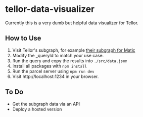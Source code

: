 # tellor-data-visualizer

Currently this is a very dumb but helpful data visualizer for Tellor.

## How to Use
1. Visit Tellor's subgraph, for example [their subgraph for Matic](https://api.thegraph.com/subgraphs/name/tellor-io/tellorflexoraclematichgraph/graphql?query=query+%7B%0A++newReportEntities%28%0A++++orderBy%3A+_time%0A++++orderDirection%3A+desc%0A++++first%3A+1000%0A++++where%3A%7B%0A++++++_queryId%3A+%220x9026839f0ed5b30c73fd0a6046e3ade4e04c94c5e8c982089205109de74b0553%22%0A++++%7D%0A++%29+%7B%0A++++_value%0A++++_time%0A++%7D%0A%7D)
2. Modify the _queryId to match your use case.
3. Run the query and copy the results into `./src/data.json`
4. Install all packages with `npm install`
5. Run the parcel server using `npm run dev`
6. Visit http://localhost:1234 in your browser.


## To Do
- Get the subgraph data via an API
- Deploy a hosted version
